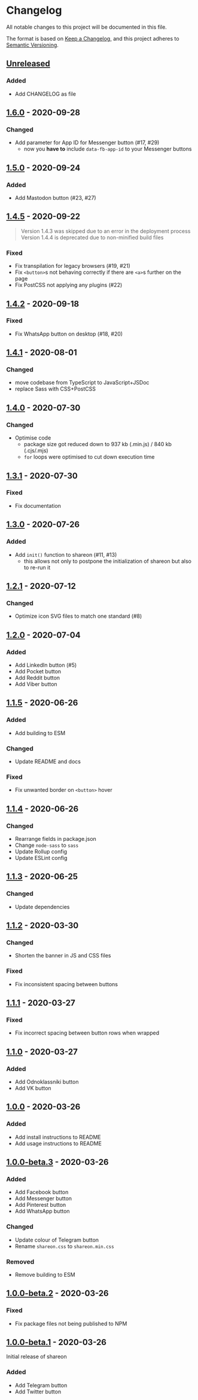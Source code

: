 # Changelog

All notable changes to this project will be documented in this file.

The format is based on [Keep a Changelog](https://keepachangelog.com/en/1.0.0/), and this project adheres to [Semantic Versioning](https://semver.org/spec/v2.0.0.html).

## [Unreleased](https://github.com/NickKaramoff/shareon/compare/v1.6.0...HEAD)

### Added

- Add CHANGELOG as file

## [1.6.0] - 2020-09-28

### Changed

- Add parameter for App ID for Messenger button (#17, #29)
  - now you **have to** include `data-fb-app-id` to your Messenger buttons

## [1.5.0] - 2020-09-24

### Added

- Add Mastodon button (#23, #27)

## [1.4.5] - 2020-09-22

> Version 1.4.3 was skipped due to an error in the deployment process
> Version 1.4.4 is deprecated due to non-minified build files

### Fixed

- Fix transpilation for legacy browsers (#19, #21)
- Fix `<button>`s not behaving correctly if there are `<a>`s further on the page
- Fix PostCSS not applying any plugins (#22)

## [1.4.2] - 2020-09-18

### Fixed

- Fix WhatsApp button on desktop (#18, #20)

## [1.4.1] - 2020-08-01

### Changed

- move codebase from TypeScript to JavaScript+JSDoc
- replace Sass with CSS+PostCSS

## [1.4.0] - 2020-07-30

### Changed

- Optimise code
  - package size got reduced down to 937 kb (.min.js) / 840 kb (.cjs/.mjs)
  - `for` loops were optimised to cut down execution time

## [1.3.1] - 2020-07-30

### Fixed

- Fix documentation

## [1.3.0] - 2020-07-26

### Added

- Add `init()` function to shareon (#11, #13)
  - this allows not only to postpone the initialization of shareon but also to re-run it

## [1.2.1] - 2020-07-12

### Changed

- Optimize icon SVG files to match one standard (#8)

## [1.2.0] - 2020-07-04

### Added

- Add LinkedIn button (#5)
- Add Pocket button
- Add Reddit button
- Add Viber button

## [1.1.5] - 2020-06-26

### Added

- Add building to ESM

### Changed

- Update README and docs

### Fixed

- Fix unwanted border on `<button>` hover

## [1.1.4] - 2020-06-26

### Changed

- Rearrange fields in package.json
- Change `node-sass` to `sass`
- Update Rollup config
- Update ESLint config

## [1.1.3] - 2020-06-25

### Changed

- Update dependencies

## [1.1.2] - 2020-03-30

### Changed

- Shorten the banner in JS and CSS files

### Fixed

- Fix inconsistent spacing between buttons

## [1.1.1] - 2020-03-27

### Fixed

- Fix incorrect spacing between button rows when wrapped

## [1.1.0] - 2020-03-27

### Added

- Add Odnoklassniki button
- Add VK button

## [1.0.0] - 2020-03-26

### Added

- Add install instructions to README
- Add usage instructions to README

## [1.0.0-beta.3] - 2020-03-26

### Added

- Add Facebook button
- Add Messenger button
- Add Pinterest button
- Add WhatsApp button

### Changed

- Update colour of Telegram button
- Rename `shareon.css` to `shareon.min.css`

### Removed

- Remove building to ESM

## [1.0.0-beta.2] - 2020-03-26

### Fixed

- Fix package files not being published to NPM

## [1.0.0-beta.1] - 2020-03-26

Initial release of shareon

### Added

- Add Telegram button
- Add Twitter button

[1.6.0]: https://github.com/NickKaramoff/shareon/compare/v1.5.0...v1.6.0
[1.5.0]: https://github.com/NickKaramoff/shareon/compare/v1.4.5...v1.5.0
[1.4.5]: https://github.com/NickKaramoff/shareon/compare/v1.4.2...v1.4.5
[1.4.2]: https://github.com/NickKaramoff/shareon/compare/v1.4.1...v1.4.2
[1.4.1]: https://github.com/NickKaramoff/shareon/compare/v1.4.0...v1.4.1
[1.4.0]: https://github.com/NickKaramoff/shareon/compare/v1.3.1...v1.4.0
[1.3.1]: https://github.com/NickKaramoff/shareon/compare/v1.3.0...v1.3.1
[1.3.0]: https://github.com/NickKaramoff/shareon/compare/v1.2.1...v1.3.0
[1.2.1]: https://github.com/NickKaramoff/shareon/compare/v1.2.0...v1.2.1
[1.2.0]: https://github.com/NickKaramoff/shareon/compare/v1.1.5...v1.2.0
[1.1.5]: https://github.com/NickKaramoff/shareon/compare/v1.1.4...v1.1.5
[1.1.4]: https://github.com/NickKaramoff/shareon/compare/v1.1.3...v1.1.4
[1.1.3]: https://github.com/NickKaramoff/shareon/compare/v1.1.2...v1.1.3
[1.1.2]: https://github.com/NickKaramoff/shareon/compare/v1.1.1...v1.1.2
[1.1.1]: https://github.com/NickKaramoff/shareon/compare/v1.1.0...v1.1.1
[1.1.0]: https://github.com/NickKaramoff/shareon/compare/v1.0.0...v1.1.0
[1.0.0]: https://github.com/NickKaramoff/shareon/compare/v1.0.0-beta.3...v1.0.0
[1.0.0-beta.3]: https://github.com/NickKaramoff/shareon/compare/v1.0.0-beta.2...v1.0.0-beta.3
[1.0.0-beta.2]: https://github.com/NickKaramoff/shareon/compare/v1.0.0-beta.1...v1.0.0-beta.2
[1.0.0-beta.1]: https://github.com/NickKaramoff/shareon/compare/3722ada1da60abb768e00621e66b269f8fa60689...v1.0.0-beta.1
